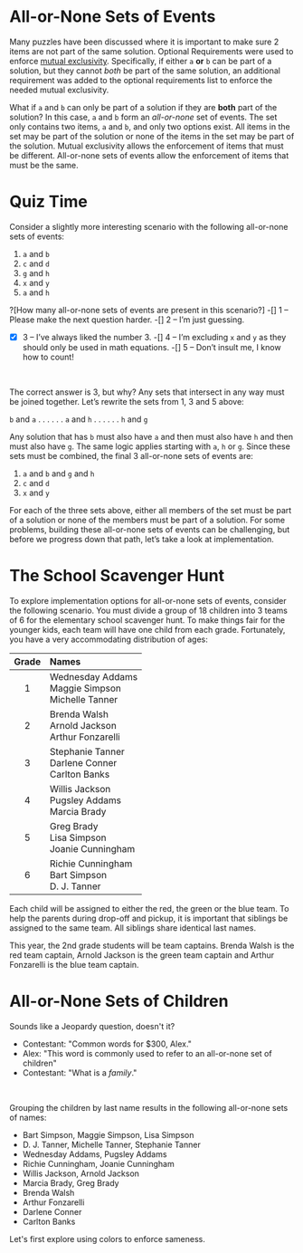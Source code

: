 # All-or-None Sets of Events

Many puzzles have been discussed where it is important to make sure 2 items are not part of the same solution. Optional Requirements were used to enforce [mutual exclusivity](mutual-exclusivity). Specifically, if either `a` __or__ `b` can be part of a solution, but they cannot _both_ be part of the same solution, an additional requirement was added to the optional requirements list to enforce the needed mutual exclusivity.

What if `a` and `b` can only be part of a solution if they are __both__ part of the solution? In this case, `a` and `b` form an _all-or-none_ set of events. The set only contains two items, `a` and `b`, and only two options exist. All items in the set may be part of the solution or none of the items in the set may be part of the solution. Mutual exclusivity allows the enforcement of items that must be different. All-or-none sets of events allow the enforcement of items that must be the same. 

# Quiz Time

Consider a slightly more interesting scenario with the following all-or-none sets of events:

1. `a` and `b`
1. `c` and `d`
1. `g` and `h`
1. `x` and `y`
1. `a` and `h`

?[How many all-or-none sets of events are present in this scenario?]
-[] 1 – Please make the next question harder.
-[] 2 – I’m just guessing.
-[x] 3 – I’ve always liked the number 3.
-[] 4 – I’m excluding `x` and `y` as they should only be used in math equations.
-[] 5 – Don’t insult me, I know how to count!

<br>

The correct answer is 3, but why? Any sets that intersect in any way must be joined together. Let’s rewrite the sets from 1, 3 and 5 above:

`b` and `a` . . . . . . `a` and `h` . . . . . . `h` and `g`

Any solution that has `b` must also have `a` and then must also have `h` and then must also have `g`. The same logic applies starting with `a`, `h` or `g`. Since these sets must be combined, the final 3 all-or-none sets of events are:

1. `a` and `b` and `g` and `h`
1. `c` and `d`
1. `x` and `y`

For each of the three sets above, either all members of the set must be part of a solution or none of the members must be part of a solution. For some problems, building these all-or-none sets of events can be challenging, but before we progress down that path, let’s take a look at implementation.

# The School Scavenger Hunt

To explore implementation options for all-or-none sets of events, consider the following scenario. You must divide a group of 18 children into 3 teams of 6 for the elementary school scavenger hunt. To make things fair for the younger kids, each team will have one child from each grade. Fortunately, you have a very accommodating distribution of ages:

| Grade | Names |
|:-----:|:--------|
|1|Wednesday Addams<br>Maggie Simpson<br>Michelle Tanner|
|2|Brenda Walsh<br>Arnold Jackson<br>Arthur Fonzarelli|
|3|Stephanie Tanner<br>Darlene Conner<br>Carlton Banks|
|4|Willis Jackson<br>Pugsley Addams<br>Marcia Brady|
|5|Greg Brady<br>Lisa Simpson<br>Joanie Cunningham|
|6|Richie Cunningham<br>Bart Simpson<br>D. J. Tanner|

Each child will be assigned to either the red, the green or the blue team. To help the parents during drop-off and pickup, it is important that siblings be assigned to the same team. All siblings share identical last names.

This year, the 2nd grade students will be team captains. Brenda Walsh is the red team captain, Arnold Jackson is the green team captain and Arthur Fonzarelli is the blue team captain.

# All-or-None Sets of Children

Sounds like a Jeopardy question, doesn't it? 

* Contestant: "Common words for $300, Alex."
* Alex: "This word is commonly used to refer to an all-or-none set of children"
* Contestant: "What is a _family_."

<br>

Grouping the children by last name results in the following all-or-none sets of names:

* Bart Simpson, Maggie Simpson, Lisa Simpson
* D. J. Tanner, Michelle Tanner, Stephanie Tanner
* Wednesday Addams, Pugsley Addams
* Richie Cunningham, Joanie Cunningham
* Willis Jackson, Arnold Jackson
* Marcia Brady, Greg Brady
* Brenda Walsh
* Arthur Fonzarelli
* Darlene Conner
* Carlton Banks

Let's first explore using colors to enforce sameness.

